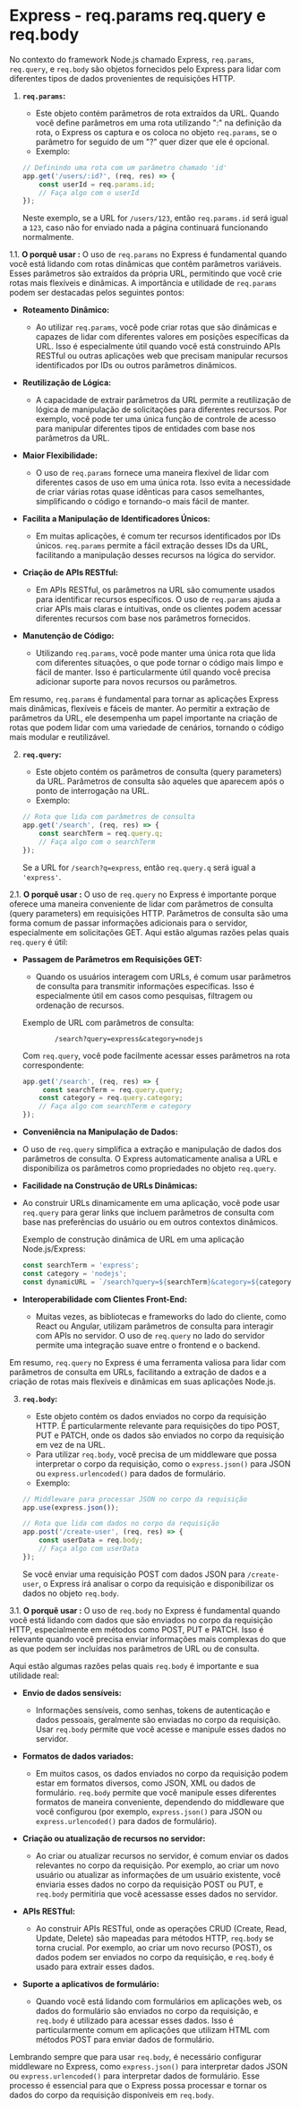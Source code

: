 # Express - req.params req.query e req.body

No contexto do framework Node.js chamado Express, `req.params`, `req.query`, e `req.body` são objetos fornecidos pelo Express para lidar com diferentes tipos de dados provenientes de requisições HTTP.

1. **`req.params`:**
   - Este objeto contém parâmetros de rota extraídos da URL. Quando você define parâmetros em uma rota utilizando ":" na definição da rota, o Express os captura e os coloca no objeto `req.params`, se o parâmetro for seguido de um "?" quer dizer que ele é opcional.
   - Exemplo:

    ~~~javascript
    // Definindo uma rota com um parâmetro chamado 'id'
    app.get('/users/:id?', (req, res) => {
        const userId = req.params.id;
        // Faça algo com o userId
    });
    ~~~

    Neste exemplo, se a URL for `/users/123`, então `req.params.id` será igual a `123`, caso não for enviado nada a página continuará funcionando normalmente.

1.1. **O porquê usar :**
O uso de `req.params` no Express é fundamental quando você está lidando com rotas dinâmicas que contêm parâmetros variáveis. Esses parâmetros são extraídos da própria URL, permitindo que você crie rotas mais flexíveis e dinâmicas. A importância e utilidade de `req.params` podem ser destacadas pelos seguintes pontos:

- **Roteamento Dinâmico:**
    - Ao utilizar `req.params`, você pode criar rotas que são dinâmicas e capazes de lidar com diferentes valores em posições específicas da URL. Isso é especialmente útil quando você está construindo APIs RESTful ou outras aplicações web que precisam manipular recursos identificados por IDs ou outros parâmetros dinâmicos.

 -  **Reutilização de Lógica:**
    - A capacidade de extrair parâmetros da URL permite a reutilização de lógica de manipulação de solicitações para diferentes recursos. Por exemplo, você pode ter uma única função de controle de acesso para manipular diferentes tipos de entidades com base nos parâmetros da URL.

 -  **Maior Flexibilidade:**
    - O uso de `req.params` fornece uma maneira flexível de lidar com diferentes casos de uso em uma única rota. Isso evita a necessidade de criar várias rotas quase idênticas para casos semelhantes, simplificando o código e tornando-o mais fácil de manter.

- **Facilita a Manipulação de Identificadores Únicos:**
     - Em muitas aplicações, é comum ter recursos identificados por IDs únicos. `req.params` permite a fácil extração desses IDs da URL, facilitando a manipulação desses recursos na lógica do servidor.

-  **Criação de APIs RESTful:**
    - Em APIs RESTful, os parâmetros na URL são comumente usados para identificar recursos específicos. O uso de `req.params` ajuda a criar APIs mais claras e intuitivas, onde os clientes podem acessar diferentes recursos com base nos parâmetros fornecidos.

-  **Manutenção de Código:**
    - Utilizando `req.params`, você pode manter uma única rota que lida com diferentes situações, o que pode tornar o código mais limpo e fácil de manter. Isso é particularmente útil quando você precisa adicionar suporte para novos recursos ou parâmetros.

Em resumo, `req.params` é fundamental para tornar as aplicações Express mais dinâmicas, flexíveis e fáceis de manter. Ao permitir a extração de parâmetros da URL, ele desempenha um papel importante na criação de rotas que podem lidar com uma variedade de cenários, tornando o código mais modular e reutilizável.

2. **`req.query`:**
   - Este objeto contém os parâmetros de consulta (query parameters) da URL. Parâmetros de consulta são aqueles que aparecem após o ponto de interrogação na URL.
   - Exemplo:

    ~~~javascript
    // Rota que lida com parâmetros de consulta
    app.get('/search', (req, res) => {
        const searchTerm = req.query.q;
        // Faça algo com o searchTerm
    });
    ~~~

    Se a URL for `/search?q=express`, então `req.query.q` será igual a `'express'`.


2.1. **O porquê usar :**
O uso de `req.query` no Express é importante porque oferece uma maneira conveniente de lidar com parâmetros de consulta (query parameters) em requisições HTTP. Parâmetros de consulta são uma forma comum de passar informações adicionais para o servidor, especialmente em solicitações GET. Aqui estão algumas razões pelas quais `req.query` é útil:

- **Passagem de Parâmetros em Requisições GET:**
    - Quando os usuários interagem com URLs, é comum usar parâmetros de consulta para transmitir informações específicas. Isso é especialmente útil em casos como pesquisas, filtragem ou ordenação de recursos.

     Exemplo de URL com parâmetros de consulta:
    ~~~
            /search?query=express&category=nodejs
    ~~~

    Com `req.query`, você pode facilmente acessar esses parâmetros na rota correspondente:

    ~~~javascript
    app.get('/search', (req, res) => {
         const searchTerm = req.query.query;
        const category = req.query.category;
        // Faça algo com searchTerm e category
    });
    ~~~

- **Conveniência na Manipulação de Dados:**
 - O uso de `req.query` simplifica a extração e manipulação de dados dos parâmetros de consulta. O Express automaticamente analisa a URL e disponibiliza os parâmetros como propriedades no objeto `req.query`.

- **Facilidade na Construção de URLs Dinâmicas:**
 - Ao construir URLs dinamicamente em uma aplicação, você pode usar `req.query` para gerar links que incluem parâmetros de consulta com base nas preferências do usuário ou em outros contextos dinâmicos.

    Exemplo de construção dinâmica de URL em uma aplicação Node.js/Express:

    ~~~javascript
    const searchTerm = 'express';
    const category = 'nodejs';
    const dynamicURL = `/search?query=${searchTerm}&category=${category}`;
    ~~~

- **Interoperabilidade com Clientes Front-End:**
     - Muitas vezes, as bibliotecas e frameworks do lado do cliente, como React ou Angular, utilizam parâmetros de consulta para interagir com APIs no servidor. O uso de `req.query` no lado do servidor permite uma integração suave entre o frontend e o backend.

Em resumo, `req.query` no Express é uma ferramenta valiosa para lidar com parâmetros de consulta em URLs, facilitando a extração de dados e a criação de rotas mais flexíveis e dinâmicas em suas aplicações Node.js.



3. **`req.body`:**
   - Este objeto contém os dados enviados no corpo da requisição HTTP. É particularmente relevante para requisições do tipo POST, PUT e PATCH, onde os dados são enviados no corpo da requisição em vez de na URL.
   - Para utilizar `req.body`, você precisa de um middleware que possa interpretar o corpo da requisição, como o `express.json()` para JSON ou `express.urlencoded()` para dados de formulário.
   - Exemplo:

    ~~~javascript
    // Middleware para processar JSON no corpo da requisição
    app.use(express.json());

    // Rota que lida com dados no corpo da requisição
    app.post('/create-user', (req, res) => {
        const userData = req.body;
        // Faça algo com userData
    });
    ~~~

    Se você enviar uma requisição POST com dados JSON para `/create-user`, o Express irá analisar o corpo da requisição e disponibilizar os dados no objeto `req.body`.

3.1. **O porquê usar :**
O uso de `req.body` no Express é fundamental quando você está lidando com dados que são enviados no corpo da requisição HTTP, especialmente em métodos como POST, PUT e PATCH. Isso é relevante quando você precisa enviar informações mais complexas do que as que podem ser incluídas nos parâmetros de URL ou de consulta.

Aqui estão algumas razões pelas quais `req.body` é importante e sua utilidade real:

- **Envio de dados sensíveis:**
     - Informações sensíveis, como senhas, tokens de autenticação e dados pessoais, geralmente são enviadas no corpo da requisição. Usar `req.body` permite que você acesse e manipule esses dados no servidor.

 - **Formatos de dados variados:**
     - Em muitos casos, os dados enviados no corpo da requisição podem estar em formatos diversos, como JSON, XML ou dados de formulário. `req.body` permite que você manipule esses diferentes formatos de maneira conveniente, dependendo do middleware que você configurou (por exemplo, `express.json()` para JSON ou `express.urlencoded()` para dados de formulário).

- **Criação ou atualização de recursos no servidor:**
     - Ao criar ou atualizar recursos no servidor, é comum enviar os dados relevantes no corpo da requisição. Por exemplo, ao criar um novo usuário ou atualizar as informações de um usuário existente, você enviaria esses dados no corpo da requisição POST ou PUT, e `req.body` permitiria que você acessasse esses dados no servidor.

- **APIs RESTful:**
    - Ao construir APIs RESTful, onde as operações CRUD (Create, Read, Update, Delete) são mapeadas para métodos HTTP, `req.body` se torna crucial. Por exemplo, ao criar um novo recurso (POST), os dados podem ser enviados no corpo da requisição, e `req.body` é usado para extrair esses dados.

- **Suporte a aplicativos de formulário:**
    - Quando você está lidando com formulários em aplicações web, os dados do formulário são enviados no corpo da requisição, e `req.body` é utilizado para acessar esses dados. Isso é particularmente comum em aplicações que utilizam HTML com métodos POST para enviar dados de formulário.

Lembrando sempre que para usar `req.body`, é necessário configurar middleware no Express, como `express.json()` para interpretar dados JSON ou `express.urlencoded()` para interpretar dados de formulário. Esse processo é essencial para que o Express possa processar e tornar os dados do corpo da requisição disponíveis em `req.body`.
